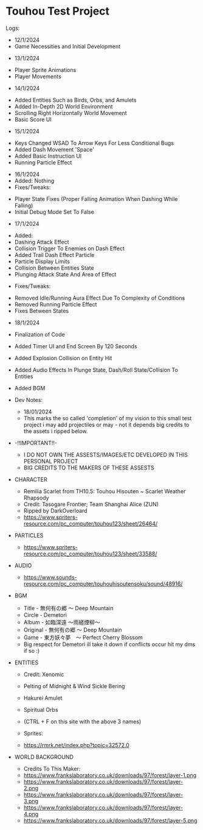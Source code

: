 # Touhou Test Project
Logs:
- 12/1/2024
- Game Necessities and Initial Development
* 13/1/2024
- Player Sprite Animations
- Player Movements
* 14/1/2024
- Added Entities Such as Birds, Orbs, and Amulets
- Added In-Depth 2D World Environment
- Scrolling Right Horizontally World Movement
- Basic Score UI
* 15/1/2024
- Keys Changed WSAD To Arrow Keys For Less Conditional Bugs
- Added Dash Movement 'Space'
- Added Basic Instruction UI
- Running Particle Effect
* 16/1/2024
* Added: Nothing
* Fixes/Tweaks:
- Player State Fixes (Proper Falling Animation When Dashing While Falling)
- Initial Debug Mode Set To False
* 17/1/2024
- Added: 
- Dashing Attack Effect
- Collision Trigger To Enemies on Dash Effect
- Added Trail Dash Effect Particle
- Particle Display Limits
- Collision Between Entities State
- Plunging Attack State And Area of Effect
* Fixes/Tweaks:
- Removed Idle/Running Aura Effect Due To Complexity of Conditions
- Removed Running Particle Effect
- Fixes Between States
* 18/1/2024
- Finalization of Code
- Added Timer UI and End Screen By 120 Seconds
- Added Explosion Collision on Entity Hit
- Added Audio Effects In Plunge State, Dash/Roll State/Collision To Entities
- Added BGM 

- Dev Notes:
    - 18/01/2024 
    - This marks the so called 'completion' of my vision to this small test project i may add projectiles or may - not it depends big credits to the assets i ripped below.
    
- -!!IMPORTANT!!-  
    - I DO NOT OWN THE ASSESTS/IMAGES/ETC DEVELOPED IN THIS PERSONAL PROJECT 
    - BIG CREDITS TO THE MAKERS OF THESE ASSESTS

- CHARACTER
    - Remilia Scarlet from TH10.5: Touhou Hisouten ~ Scarlet Weather Rhapsody
    - Credit: Tasogare Frontier; Team Shanghai Alice (ZUN)
    - Ripped by DarkOverloard  
    - https://www.spriters-resource.com/pc_computer/touhou123/sheet/26464/

- PARTICLES
    - https://www.spriters-resource.com/pc_computer/touhou123/sheet/33588/

- AUDIO
    - https://www.sounds-resource.com/pc_computer/touhouhisoutensoku/sound/48916/

- BGM 
    - Title - 無何有の郷 ～ Deep Mountain
    - Circle - Demetori
    - Album - 如臨深遠 ～雨縒煙柳～
    - Original - 無何有の郷 ～ Deep Mountain
    - Game - 東方妖々夢　～ Perfect Cherry Blossom
    - Big respect for Demetori ill take it down if conflicts occur hit my dms if so :)

- ENTITIES
    - Credit: Xenomic
    - Pelting of Midnight & Wind Sickle Bering
    - Hakurei Amulet 
    - Spiritual Orbs
    
    - (CTRL + F on this site with the above 3 names)
    
    - Sprites:
    - https://rmrk.net/index.php?topic=32572.0

- WORLD BACKGROUND
    - Credits To This Maker:
    - https://www.frankslaboratory.co.uk/downloads/97/forest/layer-1.png
    - https://www.frankslaboratory.co.uk/downloads/97/forest/layer-2.png
    - https://www.frankslaboratory.co.uk/downloads/97/forest/layer-3.png
    - https://www.frankslaboratory.co.uk/downloads/97/forest/layer-4.png
    - https://www.frankslaboratory.co.uk/downloads/97/forest/layer-5.png